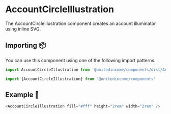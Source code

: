 # AccountCircleIllustration

The AccountCircleIllustration component creates an account illuminator using inline SVG.

## Importing 📦

You can use this component using one of the following import patterns.

```javascript
import AccountCircleIllustration from '@unitedincome/components/dist/AccountCircleIllustration'
```

```javascript
import {AccountCircleIllustration} from '@unitedincome/components'
```


## Example 🚀

```javascript
<AccountCircleIllustration fill="#fff" height="2rem" width="2rem" />
```
